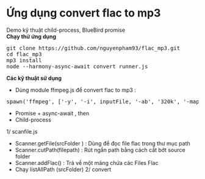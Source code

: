 # Ứng dụng convert flac to mp3

Demo kỹ thuật child-process, BlueBird promise</br>
<strong>Chạy thử ứng dụng</strong></br>
<pre>
git clone https://github.com/nguyenpham93/flac_mp3.git
cd flac_mp3
mp3 install
node --harmony-async-await convert_runner.js
</pre>
<strong>Các kỹ thuật sử dụng</strong>
- Dùng module ffmpeg.js để convert flac to mp3 : 
<pre>spawn('ffmpeg', ['-y', '-i', inputFile, '-ab', '320k', '-map_metadata', '0', '-id3v2_version', '3', outputFile]);</pre>
- Promise + async-await , then
- Child-process

1/ scanfile.js
- Scanner.getFile(srcFolder ) : Dùng để đọc file flac trong thư mục path
- Scanner.cutPath(filepath) : Rút ngắn path bằng cách cắt bớt source folder 
- Scanner.addFlac() : Trả về một mảng chứa các Files Flac 
- Chạy listAllPath (srcFolder)
2/ convert
